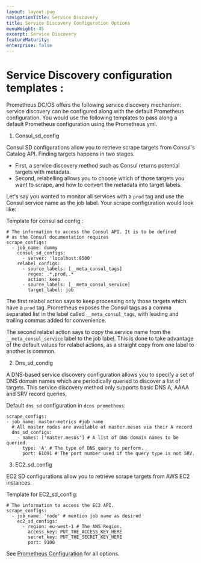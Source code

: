 ```yaml
---
layout: layout.pug
navigationTitle: Service Discovery
title: Service Discovery Configuration Options
menuWeight: 45
excerpt: Service Discovery
featureMaturity:
enterprise: false
---
```


# Service Discovery configuration templates :
Prometheus DC/OS offers the following service discovery mechanism: service discovery can be configured along with the default Prometheus configuration. You would use the following templates to pass along a default Prometheus configuration using the Prometheus yml.   

1. Consul_sd_config

Consul SD configurations allow you to retrieve scrape targets from Consul's Catalog API. Finding targets happens in two stages.

- First, a service discovery method such as Consul returns potential targets with metadata.
- Second, relabelling allows you to choose which of those targets you want to scrape, and how to convert the metadata into target labels.

Let's say you wanted to monitor all services with a `prod` tag and use the Consul service name as the job label. Your scrape configuration would look like:

Template for consul sd config :

```
# The information to access the Consul API. It is to be defined
# as the Consul documentation requires
scrape_configs:
  - job_name: dummy
    consul_sd_configs:
      - server: 'localhost:8500'
    relabel_configs:
      - source_labels: [__meta_consul_tags]
        regex: .*,prod,.*
        action: keep
      - source_labels: [__meta_consul_service]
        target_label: job

```
The first relabel action says to keep processing only those targets which have a `prod` tag. Prometheus exposes the Consul tags as a comma separated list in the label called `__meta_consul_tags`, with leading and trailing commas added for convenience.

The second relabel action says to copy the service name from the `__meta_consul_service` label to the job label. This is done to take advantage of the default values for relabel actions, as a straight copy from one label to another is common.

2. Dns_sd_condig

A DNS-based service discovery configuration allows you to specify a set of DNS domain names which are periodically queried to discover a list of targets. This service discovery method only supports basic DNS A, AAAA and SRV record queries,

Default `dns sd` configuration in `dcos prometheus`:

```
scrape_configs:
- job_name: master-metrics #job name
  # All master nodes are available at master.mesos via their A record
  dns_sd_configs:
    - names: ['master.mesos'] # A list of DNS domain names to be queried.
      type: 'A' # The type of DNS query to perform.
      port: 61091 # The port number used if the query type is not SRV.
```

3. EC2_sd_config

EC2 SD configurations allow you to retrieve scrape targets from AWS EC2 instances.

Template for EC2_sd_config:

```
# The information to access the EC2 API.
scrape_configs:
  - job_name: 'node' # mention job name as desired
    ec2_sd_configs:
      - region: eu-west-1 # The AWS Region.
        access_key: PUT_THE_ACCESS_KEY_HERE
        secret_key: PUT_THE_SECRET_KEY_HERE
        port: 9100

```


See [Prometheus Configuration](https://prometheus.io/docs/prometheus/latest/configuration/configuration/) for all options.
